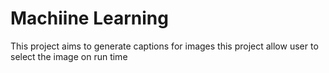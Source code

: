 ﻿#  Machiine Learning 
This project aims to generate captions for images 
this project allow user to select the image on run time 
